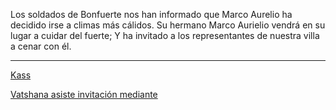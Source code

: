 Los soldados de Bonfuerte nos han informado que Marco Aurelio ha decidido irse a climas más cálidos. Su hermano Marco Aurielio vendrá en su lugar a cuidar del fuerte; Y ha invitado a los representantes de nuestra villa a cenar con él.

---

[Kass](../Kmu/Kass)

[Vatshana asiste invitación mediante](../Kaukel/Vatshana/Cambio%20de%20administración.md)